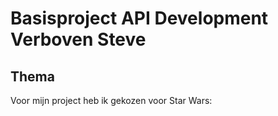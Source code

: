 # Basisproject API Development Verboven Steve
## Thema

Voor mijn project heb ik gekozen voor Star Wars:


